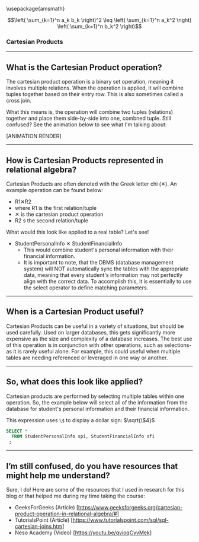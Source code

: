 \usepackage{amsmath}

$$\left( \sum_{k=1}^n a_k b_k \right)^2 \leq \left( \sum_{k=1}^n a_k^2 \right) \left( \sum_{k=1}^n b_k^2 \right)$$

### Cartesian Products

---
## What is the Cartesian Product operation?
The cartesian product operation is a binary set operation, meaning it involves multiple relations. When the operation is applied, it will combine tuples together based on their entry row. This is also sometimes called a cross join.

What this means is, the operation will combine two tuples (relations) together and place them side-by-side into one, combned tuple. Still confused? See the animation below to see what I'm talking about:

[ANIMATION RENDER]

---
## How is Cartesian Products represented in relational algebra?
Cartesian Products are often denoted with the Greek letter chi (✕). An example operation can be found below:
-  R1✕R2
  - where R1 is the first relation/tuple
  - ✕ is the cartesian product operation
  - R2 s the second relation/tuple

What would this look like applied to a real table? Let's see!
- StudentPersonalInfo ✕ StudentFinancialInfo
  - This would combine student's personal information with their financial information.
  - It is important to note, that the DBMS (database management system) will NOT automatically sync the tables with the appropriate data, meaning that every student's information may not perfectly align with the correct data. To accomplish this, it is essentially to use the select operator to define matching parameters.

---
## When is a Cartesian Product useful?
Cartesian Products can be useful in a variety of situations, but should be used carefully. Used on larger databases, this gets significantly more expensive as the size and complexity of a database increases. The best use of this operation is in conjunction with other operations, such as selections- as it is rarely useful alone. For example, this could useful when multiple tables are needing referenced or leveraged in one way or another.

---
## So, what does this look like applied?
Cartesian products are performed by selecting multiple tables within one operation. So, the example below will select all of the information from the database for student's personal information and their financial information.

This expression uses `\$` to display a dollar sign: $\sqrt{\$4}$

```sql
SELECT *
  FROM StudentPersonalInfo spi, StudentFinancialInfo sfi
 ;
```

---
## I’m still confused, do you have resources that might help me understand?
Sure, I do! Here are some of the resources that I used in research for this blog or that helped me during my time taking the course:
- GeeksForGeeks (Article) [https://www.geeksforgeeks.org/cartesian-product-operation-in-relational-algebra/#]
- TutorialsPoint (Article) [https://www.tutorialspoint.com/sql/sql-cartesian-joins.htm]
- Neso Academy (Video) [https://youtu.be/qvioqCvvMek]
